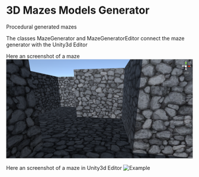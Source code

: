 # 3D Mazes Models Generator
Procedural generated mazes 

The classes MazeGenerator and MazeGeneratorEditor connect the maze generator with the Unity3d Editor

Here an screenshot of a maze
![Example](screenshot.png)

Here an screenshot of a maze in Unity3d Editor
![Example](screenshot2.png)

